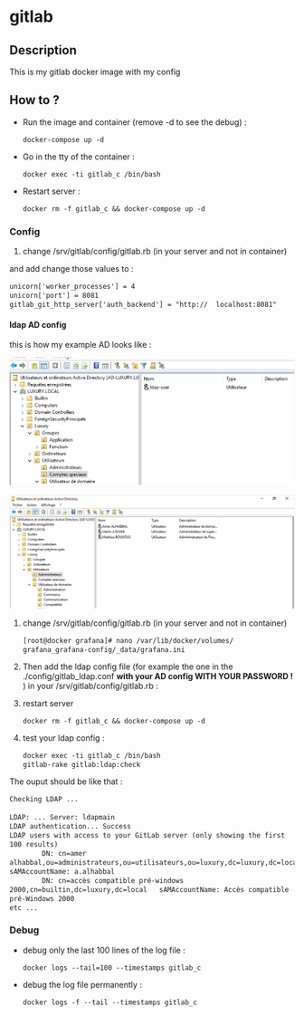 # gitlab

## Description

This is my gitlab docker image with my config

## How to ?

- Run the image and container (remove -d to see the debug) :

  ```shell
  docker-compose up -d 
  ```

- Go in the tty of the container :

  ```shell
  docker exec -ti gitlab_c /bin/bash
  ```

- Restart server :

  ```shell
  docker rm -f gitlab_c && docker-compose up -d
  ```

### Config

1. change /srv/gitlab/config/gitlab.rb (in your server and not in container)

  and add change those values to :
  
  ```config
  unicorn['worker_processes'] = 4
  unicorn['port'] = 8081
  gitlab_git_http_server['auth_backend'] = "http://  localhost:8081"
  ```

#### ldap AD config

this is how my example AD looks like :

![ldap_ad_1](./img/ldap_ad_1.jpg)

![ldap_ad_2](./img/ldap_ad_2.jpg)

1. change /srv/gitlab/config/gitlab.rb (in your server and not in container)

   ```shell
   [root@docker grafana]# nano /var/lib/docker/volumes/   grafana_grafana-config/_data/grafana.ini
   ```

2. Then add the ldap config file (for example the one in the ./config/gitlab_ldap.conf **with your AD config WITH YOUR PASSWORD !** ) in your /srv/gitlab/config/gitlab.rb :

3. restart server 

   ```shell
   docker rm -f gitlab_c && docker-compose up -d
   ```

4. test your ldap config :

   ```shell
   docker exec -ti gitlab_c /bin/bash
   gitlab-rake gitlab:ldap:check
   ```

The ouput should be like that :

```shell
Checking LDAP ...

LDAP: ... Server: ldapmain
LDAP authentication... Success
LDAP users with access to your GitLab server (only showing the first 100 results)
        DN: cn=amer alhabbal,ou=administrateurs,ou=utilisateurs,ou=luxury,dc=luxury,dc=local     sAMAccountName: a.alhabbal
        DN: cn=accès compatible pré-windows 2000,cn=builtin,dc=luxury,dc=local   sAMAccountName: Accès compatible pré-Windows 2000
etc ...
```

### Debug

- debug only the last 100 lines of the log file :

  ```shell
  docker logs --tail=100 --timestamps gitlab_c
  ```

- debug the log file permanently :

  ```shell
  docker logs -f --tail --timestamps gitlab_c
  ```
